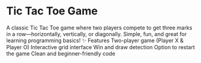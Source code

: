# Tic Tac Toe Game
A classic Tic Tac Toe game where two players compete to get three marks in a row—horizontally, vertically, or diagonally. Simple, fun, and great for learning programming basics!
✨ Features
Two-player game (Player X & Player O)
Interactive grid interface
Win and draw detection
Option to restart the game
Clean and beginner-friendly code
